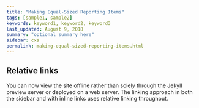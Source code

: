 ```yaml
---
title: "Making Equal-Sized Reporting Items"
tags: [sample1, sample2]
keywords: keyword1, keyword2, keyword3
last_updated: August 9, 2018
summary: "optional summary here"
sidebar: cxs
permalink: making-equal-sized-reporting-items.html
---
```

## Relative links

You can now view the site offline rather than solely through the Jekyll preview server or deployed on a web server. The linking approach in both the sidebar and with inline links uses relative linking throughout.